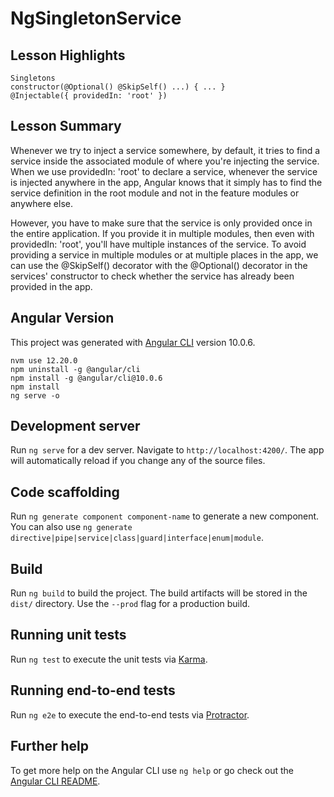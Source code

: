 # NgSingletonService

## Lesson Highlights

```text
Singletons
constructor(@Optional() @SkipSelf() ...) { ... }
@Injectable({ providedIn: 'root' })
```

## Lesson Summary

Whenever we try to inject a service somewhere, by default, it tries to find a service inside the associated module of where you're injecting the service. When we use providedIn: 'root' to declare a service, whenever the service is injected anywhere in the app, Angular knows that it simply has to find the service definition in the root module and not in the feature modules or anywhere else.

However, you have to make sure that the service is only provided once in the entire application. If you provide it in multiple modules, then even with providedIn: 'root', you'll have multiple instances of the service. To avoid providing a service in multiple modules or at multiple places in the app, we can use the @SkipSelf() decorator with the @Optional() decorator in the services' constructor to check whether the service has already been provided in the app.

## Angular Version

This project was generated with [Angular CLI](https://github.com/angular/angular-cli) version 10.0.6.

```text
nvm use 12.20.0
npm uninstall -g @angular/cli
npm install -g @angular/cli@10.0.6
npm install
ng serve -o
```

## Development server

Run `ng serve` for a dev server. Navigate to `http://localhost:4200/`. The app will automatically reload if you change any of the source files.

## Code scaffolding

Run `ng generate component component-name` to generate a new component. You can also use `ng generate directive|pipe|service|class|guard|interface|enum|module`.

## Build

Run `ng build` to build the project. The build artifacts will be stored in the `dist/` directory. Use the `--prod` flag for a production build.

## Running unit tests

Run `ng test` to execute the unit tests via [Karma](https://karma-runner.github.io).

## Running end-to-end tests

Run `ng e2e` to execute the end-to-end tests via [Protractor](http://www.protractortest.org/).

## Further help

To get more help on the Angular CLI use `ng help` or go check out the [Angular CLI README](https://github.com/angular/angular-cli/blob/master/README.md).
